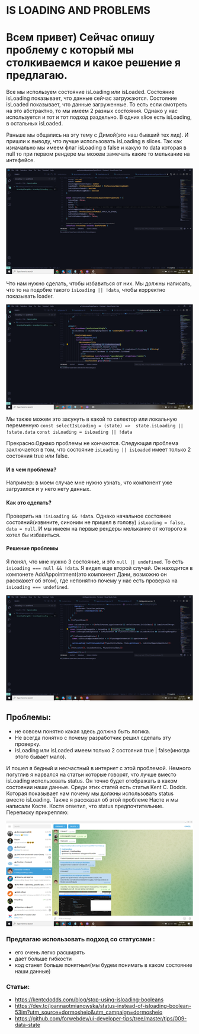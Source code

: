 # IS LOADING AND PROBLEMS
# Всем привет) Сейчас опишу проблему с который мы столкиваемся и какое решение я предлагаю.
 
Все мы используем состояние isLoading или isLoaded. 
Состояние isLoading показывает, что данные сейчас загружаются. 
Состояние isLoaded показывает, что данные загруженные.
То есть если смотреть на это абстрактно, то мы имеем 2 разных состояния. 
Однако у нас используется и тот и тот подход раздельно. 
В одних slice есть isLoading, в остальных isLoaded. 

Раньше мы общалиcь на эту тему с Димой(это наш бывший тех лид). И пришли к выводу, что лучше использовать 
isLoading в slices.
Так как изначально мы имеем флаг isLoading в false и какую то data которая в null то при первом рендере мы можем замечать какие то мелькание на интефейсе.

![alt text](https://github.com/LaughingThroll/IS-LOADING-and-PROBLEM/blob/main/InitialState.png)

Что нам нужно сделать, чтобы избавиться от них. Мы должны написать,
что то на подобие такого `isLoading || !data`, чтобы корректно показывать loader. 

![alt text](https://github.com/LaughingThroll/IS-LOADING-and-PROBLEM/blob/main/isLoading.png)

Мы также можем это засунуть в какой то селектор или локальную переменную 
`const selectIsLoading = (state) =>  state.isLoading || !state.data` 
`const isLoading = isLoading || !data`  

Прекрасно.Однако проблемы не кончаются. 
Следующая проблема заключается в том, что состояние `isLoading || isLoaded` имеет только 2 состояния true или false. 

#### И в чем проблема? 
Например: в моем случае мне нужно узнать, 
что компонент уже загрузился и у него нету данных. 

#### Как это сделать?
Проверить на `!isLoading && !data`. Однако начальное состояние состояний(извините, синоним не пришел в голову) `isLoading = false, data = null`. И мы имеем на первые рендеры мелькание от которого я хотел бы избавиться. 

#### Решение проблемы 
Я понял, что мне нужно 3 состояние, и это `null || undefined`. То есть `isLoading === null && !data`.
Я видел еще второй случай. 
Он находится в компонете AddAppointment(это компонент Дани, возможно он расскажет об этом), 
где непонятно почему у нас есть проверка на `isLoading === undefined`. 

![alt text](https://github.com/LaughingThroll/IS-LOADING-AND-PROBLEM/blob/main/AddAppointment.png)


## Проблемы: 
 - не совсем понятно какая здесь должна быть логика.
 - Не всегда понятно с почему разработчик решил сделать эту проверку.   
 - isLoading или isLoaded имеем только 2 состояния true | false(иногда этого бывает мало).

И пошел я бедный и несчастный в интернет с этой проблемой. 
Немного погуглив я нарвался на статьи которые говорят, 
что лучше вместо isLoading использовать status. 
Он точно будет отображать в каком состоянии наши данные.
Среди этих статей есть статья Kent C. Dodds. 
Которая показывает нам почему мы должны использовать status вместо isLoading.
Также я рассказал об этой проблеме Насте и мы написали Косте. Костя ответил, что status предпочтительние.
Переписку прикрепляю:

![alt text](https://github.com/LaughingThroll/IS-LOADING-AND-PROBLEM/blob/main/chat.png)

### Предлагаю использовать подход со статусами : 
 - его очень легко расширять 
 - дает больше гибкости 
 - код станет больше понятным(мы будем понимать в каком состояние наши данные)   

### Статьи: 
 * https://kentcdodds.com/blog/stop-using-isloading-booleans
 * https://dev.to/joannaotmianowska/status-instead-of-isloading-boolean-53im?utm_source=dormosheio&utm_campaign=dormosheio
 * https://github.com/forwebdev/ui-developer-tips/tree/master/tips/009-data-state
